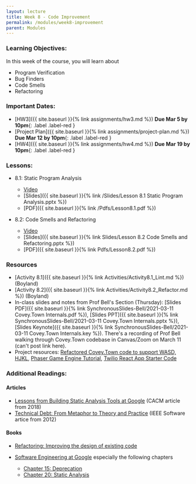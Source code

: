 ```yaml
---
layout: lecture
title: Week 8 - Code Improvement
permalink: /modules/week8-improvement
parent: Modules
---
```

### Learning Objectives:

In this week of the course, you will learn about
* Program Verification
* Bug Finders
* Code Smells
* Refactoring


### Important Dates:
* [HW3]({{ site.baseurl }}{% link assignments/hw3.md %}) **Due Mar 5 by 10pm**{: .label .label-red }
* [Project Plan]({{ site.baseurl }}{% link assignments/project-plan.md %}) **Due Mar 12 by 10pm**{: .label .label-red }
* [HW4]({{ site.baseurl }}{% link assignments/hw4.md %}) **Due Mar 19 by 10pm**{: .label .label-red }


### Lessons:

* 8.1: Static Program Analysis

    * [Video](https://northeastern.instructure.com/courses/60188/pages/lesson-8-dot-1-static-program-analysis-video?module_item_id=5560120)
    * [Slides]({{ site.baseurl }}{% link /Slides/Lesson 8.1 Static Program Analysis.pptx %}) 
    * [PDF]({{ site.baseurl }}{% link /Pdfs/Lesson8.1.pdf %})

* 8.2: Code Smells and Refactoring

    * [Video](https://northeastern.instructure.com/courses/60188/pages/lesson-8-dot-2-code-smells-and-refactoring-video?module_item_id=5560123)
    * [Slides]({{ site.baseurl }}{% link Slides/Lesson 8.2 Code Smells and Refactoring.pptx %}) 
    * [PDF]({{ site.baseurl }}{% link Pdfs/Lesson8.2.pdf %})
    
### Resources

* [Activity 8.1]({{ site.baseurl }}{% link Activities/Activity8.1_Lint.md %}) (Boyland)
* [Activity 8.2]({{ site.baseurl }}{% link Activities/Activity8.2_Refactor.md %}) (Boyland)
* In-class slides and notes from Prof Bell's Section (Thursday): [Slides PDF]({{ site.baseurl }}{% link SynchronousSlides-Bell/2021-03-11 Covey.Town Internals.pdf %}), [Slides PPT]({{ site.baseurl }}{% link SynchronousSlides-Bell/2021-03-11 Covey.Town Internals.pptx %}), [Slides Keynote]({{ site.baseurl }}{% link SynchronousSlides-Bell/2021-03-11 Covey.Town Internals.key %}). There's a recording of Prof Bell walking through Covey.Town codebase in Canvas/Zoom on March 11 (can't post link here).
* Project resources: [Refactored Covey.Town code to support WASD, HJKL](https://github.com/neu-se/covey.town/commit/203e9a647d50f8547b7b51a530d3b87055f0e4a7), [Phaser Game Engine Tutorial](https://medium.com/@michaelwesthadley/modular-game-worlds-in-phaser-3-tilemaps-1-958fc7e6bbd6), [Twilio React App Starter Code](https://github.com/twilio/twilio-video-app-react)


### Additional Readings:

#### Articles
* [Lessons from Building Static Analysis Tools at Google](https://cacm.acm.org/magazines/2018/4/226371-lessons-from-building-static-analysis-tools-at-google/fulltext) (CACM article from 2018)
* [Technical Debt: From Metaphor to Theory and Practice](https://resources.sei.cmu.edu/asset_files/WhitePaper/2012_019_001_58818.pdf) (IEEE Software artice from 2012)

#### Books

* [Refactoring: Improving the design of existing code](https://learning.oreilly.com/library/view/refactoring-improving-the/9780134757681/)

* [Software Engineering at Google](https://learning.oreilly.com/library/view/software-engineering-at/9781492082781/) especially the following chapters
  - [Chapter 15: Deprecation](https://learning.oreilly.com/library/view/software-engineering-at/9781492082781/ch15.html)
  - [Chapter 20: Static Analysis](https://learning.oreilly.com/library/view/software-engineering-at/9781492082781/ch20.html#static_analysis-id00082)

